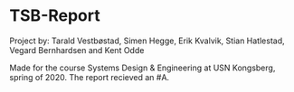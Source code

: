 # TSB-Report

Project by:
	Tarald Vestbøstad,
	Simen Hegge,
	Erik Kvalvik,
	Stian Hatlestad,
	Vegard Bernhardsen and
	Kent Odde

Made for the course Systems Design & Engineering at USN Kongsberg, spring of 2020. The report recieved an #A. 

